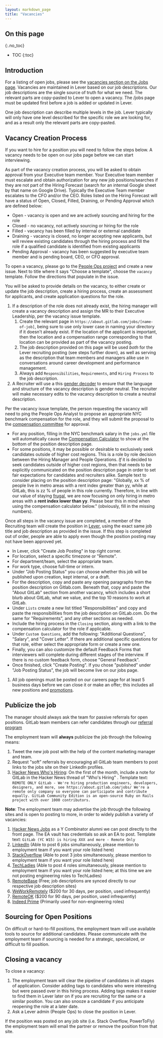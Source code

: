 ```yaml
---
layout: markdown_page
title: "Vacancies"
---
```


## On this page
{:.no_toc}

- TOC
{:toc}

## Introduction

For a listing of open jobs, please see the [vacancies section on the Jobs page](/jobs#vacancies).
Vacancies are maintained in Lever based on our job descriptions.
Our job descriptions are the single source of truth for what we need.
The relevant parts are copy-pasted to Lever to open a vacancy.
The /jobs page must be updated first before a job is added or updated in Lever.

One job description can describe multiple levels in the job.
Lever typically will only have one level described for the specific role we are
looking for, and as a result only the relevant parts are copy-pasted.

## Vacancy Creation Process

If you want to hire for a position you will need to follow the steps below.
A vacancy needs to be open on our jobs page before we can start interviewing.

As part of the vacancy creation process, you will be asked to obtain approval from
your Executive team member. Your Executive team member must escalate and obtain
authorization for any new job positions/searches if they are not part of the Hiring
Forecast (search for an internal Google sheet by that name on Google Drive). Typically
the Executive Team member escalates to the CFO and/or the CEO. Roles listed on the
Hiring Forecast will have a status of Open, Closed, Filled, Draining, or Pending
Approval which are defined below:

* Open - vacancy is open and we are actively sourcing and hiring for the role
* Closed - no vacancy, not actively sourcing or hiring for the role
* Filled - vacancy has been filled by internal or external candidate
* Draining - vacancy is closed, no longer accepting new applicants, but will review existing candidates through the hiring process and fill the role if a qualified candidate is identified from existing applicants
* Pending Approval - vacancy has been suggested by executive team member and is pending board, CEO, or CFO approval.

To open a vacancy, please go to the [People Ops project](https://gitlab.com/gitlab-com/peopleops/issues)
and create a new issue. Next to title where it says "Choose a template", choose the `vacancy` template. Follow the directions that populate in the issue.

You will be asked to provide details on the vacancy, to either create or update the job description, create a hiring process, create an assessment for applicants, and create application questions for the role.

1. If a description of the role does not already exist, the hiring manager will create a vacancy description and assign the MR to their Executive Leadership, per the vacancy issue template.
    1. Create the relevant page in `https://about.gitlab.com/jobs/[name-of-job]`, being sure to use only lower case in naming your directory if it doesn't already exist. If the location of the applicant is important, then the location and a compensation range corresponding to that location can be provided as part of the vacancy posting.
    1. The job description provided on this page will be used _both_ for the
    Lever recruiting posting (see steps further down), as well as serving as
    the description that team members and managers alike use in conversations
    around career development and performance management.
    1. Always add `Responsibilities`, `Requirements`, and `Hiring Process` to the job description.
1. A Recruiter will use a this [gender decoder](http://gender-decoder.katmatfield.com/) to ensure that the language and structure of the vacancy description is gender neutral. The recruiter will make necessary edits to the vacancy description to create a neutral description.

Per the vacancy issue template, the person requesting the vacancy will need to ping the People Ops Analyst to propose an appropriate NYC benchmark compensation for the role, and they will submit the proposal to the [compensation committee](/handbook/people-operations/global-compensation/#compensation-committee) for approval.
   - For any position, filling in the NYC benchmark salary in the `jobs.yml` file will automatically cause the [Compensation Calculator](/handbook/people-operations/global-compensation) to show at the bottom of the position description page.
   - For some positions, it may be possible or desirable to exclusively seek candidates outside of higher cost regions. This is a role by role decision between the Hiring Manager and People Operations. _If_ it is decided to seek candidates outside of higher cost regions, then that needs to be explicitly communicated on the position description page in order to set fair expectations for candidates and recruiters alike. Sample text to consider placing on the position description page: "Globally, xx % of people live in metro areas with a rent index greater than yy, while at GitLab, this is zz % of people in this role currently. Therefore, in line with our value of staying [frugal](/handbook/values), we are now focusing on only hiring in metro areas with a **rent index lower than yy**. Please bear this in mind when using the compensation calculator below." (obviously, fill in the missing numbers).

Once all steps in the vacancy issue are completed, a member of the Recruiting team will create the position in [Lever](https://hire.lever.co/jobs), using the exact same job title and job description as provided in the issue. If this step is completed out of order, people are able to apply even though the position posting may not have been approved yet.
   * In Lever, click "Create Job Posting" in top right corner.
   * For location, select a specific timezone or "Remote".
   * For department/team, select the appropriate team.
   * For work type, choose full-time or intern.
   * Under "Job Posting Status" you can choose whether this job will be published upon creation, kept internal, or a draft.
   * For the description, copy and paste any opening paragraphs from the position description on Gitlab.com. Beneath that, copy and paste the "About GitLab" section from another vacancy, which includes a short blurb about GitLab, what we value, and the top 10 reasons to work at GitLab.
   * Under `Lists` create a new list titled "Responsibilities" and copy and paste the responsibilities from the job description on GitLab.com. Do the same for "Requirements", and any other sections as needed.
   * Include the hiring process in the `Closing` section, along with a link to the compensation calculator for the role if applicable.
   * Under `Custom Questions`, add the following: "Additional Questions", "Salary", and "Cover Letter". If there are additional specific questions for that role, either select the appropriate form or create a new one.
   * Finally, you can also customize the default Feedback Forms that interviewers will complete during different stages of the interview. If there is no custom feedback form, choose "General Feedback".
   * Once finished, click "Create Posting". If you chose "published" under "Job Posting Status", the job will become live on our jobs page.
 1. All job openings must be posted on our careers page for at least 5 business days before we can close it or make an offer; this includes all new positions and [promotions](/handbook/people-operations/compensation-title-changes/#promotions).

## Publicize the job

The manager should always ask the team for passive referrals for open positions. GitLab team members can refer candidates through our [referral program](/handbook/incentives/#referral-bonuses)

The employment team will **always** publicize the job through the following means:

1. Tweet the new job post with the help of the content marketing manager and team.
1. Request "soft” referrals by encouraging all GitLab team members to post links to the jobs site on their LinkedIn profiles.
1. [Hacker News Who's Hiring](https://news.ycombinator.com/ask): On the first of the month, include a note for GitLab in the Hacker News thread of "Who's Hiring" . Template text:
`REMOTE ONLY GitLab - We're hiring production engineers, developers, designers, and more, see https://about.gitlab.com/jobs/ We're a remote only company so everyone can participate and contribute equally. GitLab Community Edition is an open-source Ruby on Rails project with over 1000 contributors.`

**Note**: The employment team may advertise the job through the following sites and is open to posting to more, in order to widely publish a variety of vacancies:

1. [Hacker News Jobs](https://news.ycombinator.com/jobs) as a Y Combinator alumni we can post directly to the front page. The EA vault has credentials so ask an EA to post. Template text: `GitLab (YC W15) is hiring XXX and more - Remote Only`
1. [LinkedIn](https://www.linkedin.com/) (Able to post 6 jobs simultaneously, please mention to employment team if you want your role listed here)
1. [StackOverflow](http://stackoverflow.com/jobs) (Able to post 3 jobs simultaneously, please mention to employment team if you want your role listed here)
1. [TechLadies](https://www.hiretechladies.com/) (Able to post 4 roles simultaneously, please mention to employment team if you want your role listed here; at this time we are not posting engineering roles to TechLadies)
1. [RemoteBase](https://remotebase.io/) (Free; job descriptions are synced directly to our respective job description sites)
1. [WeWorkRemotely](https://weworkremotely.com) ($200 for 30 days, per position, used infrequently)
1. [RemoteOK](https://remoteok.io) ($200 for 90 days, per position, used infrequently)
1. [Indeed Prime](http://www.indeed.com/) (Primarily used for non-engineering roles)

## Sourcing for Open Positions

On difficult or hard-to-fill positions, the employment team will use available tools to source for additional candidates. Please communicate with the employment team if sourcing is needed for a strategic, specialized, or difficult to fill position.

## Closing a vacancy

To close a vacancy:

1. The employment team will clear the pipeline of candidates in all stages of application. Consider adding tags to candidates who were interesting but were passed over in this hiring process. Adding tags makes it easier to find them in Lever later on if you are recruiting for the same or a similar position. You can also snooze a candidate if you anticipate reopening the role at a later date.
1. Ask a Lever admin (People Ops) to close the position in Lever.

If the position was posted on any job site (i.e. Stack Overflow, PowerToFly) the employment team will email the partner or remove the position from that site.
